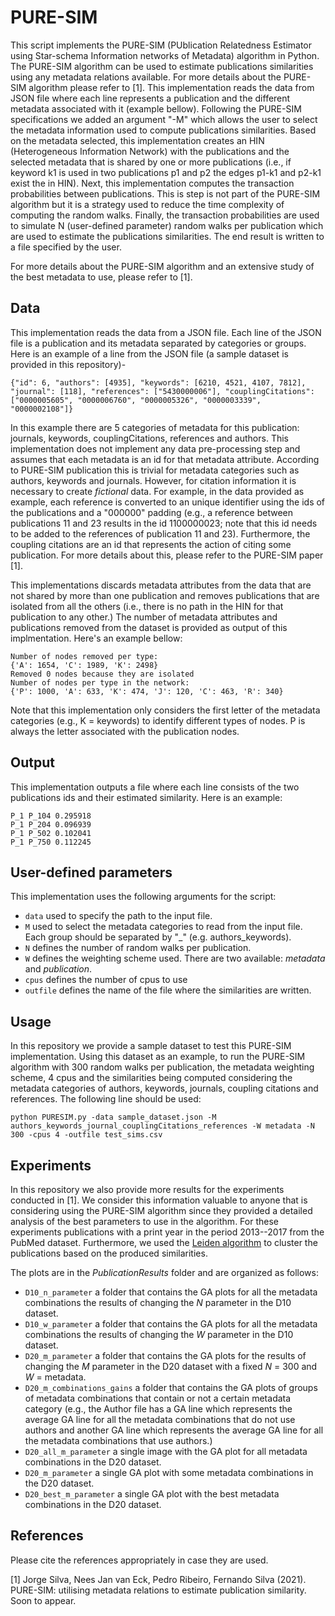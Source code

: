
# PURE-SIM

 This script implements the PURE-SIM (PUblication Relatedness Estimator using Star-schema Information networks of Metadata) algorithm in Python. The PURE-SIM algorithm can be used to estimate publications similarities using any metadata relations available. For more details about the PURE-SIM algorithm please refer to [1]. This implementation reads the data from JSON file where each line represents a publication and the different metadata associated with it (example bellow). Following the PURE-SIM specifications we added an argument "-M" which allows the user to select the metadata information used to compute publications similarities. Based on the metadata selected, this implementation creates an HIN (Heterogeneous Information Network) with the publications and the selected metadata that is shared by one or more publications (i.e., if keyword k1 is used in two publications p1 and p2 the edges p1-k1 and p2-k1 exist the in HIN). Next, this implementation computes the transaction probabilities between publications. This is step is not part of the PURE-SIM algorithm but it is a strategy used to reduce the time complexity of computing the random walks. Finally, the transaction probabilities are used to simulate N (user-defined parameter) random walks per publication which are used to estimate the publications similarities. The end result is written to a file specified by the user. 

For more details about the PURE-SIM algorithm and an extensive study of the best metadata to use, please refer to [1].

## Data 

This implementation reads the data from a JSON file. Each line of the JSON file is a publication and its metadata separated by categories or groups. Here is an example of a line from the JSON file (a sample dataset is provided in this repository)-

	{"id": 6, "authors": [4935], "keywords": [6210, 4521, 4107, 7812], "journal": [118], "references": ["5430000006"], "couplingCitations": ["0000005605", "0000006760", "0000005326", "0000003339", "0000002108"]}


In this example there are 5 categories of metadata for this publication: journals, keywords, couplingCitations, references and authors. This implementation does not implement any data pre-processing step and assumes that each metadata is an id for that metadata attribute. According to PURE-SIM publication this is trivial for metadata categories such as authors, keywords and journals. However, for citation information it is necessary to create *fictional* data. For example, in the data provided as example, each reference is converted to an unique identifier using the ids of the publications and a "000000" padding (e.g., a reference between publications 11 and 23 results in the id 1100000023; note that this id needs to be added to the references of publication 11 and 23).   Furthermore, the coupling citations are an id that represents the action of citing some publication. For more details about this, please refer to the PURE-SIM paper [1].

This implementations discards metadata attributes from the data that are not shared by more than one publication and removes publications that are isolated from all the others (i.e., there is no path in the HIN for that publication to any other.) The number of metadata attributes and publications removed from the dataset is provided as output of this implmentation. Here's an example bellow:

 	Number of nodes removed per type:
	{'A': 1654, 'C': 1989, 'K': 2498}
 	Removed 0 nodes because they are isolated
 	Number of nodes per type in the network:
	{'P': 1000, 'A': 633, 'K': 474, 'J': 120, 'C': 463, 'R': 340}

Note that this implementation only considers the first letter of the metadata categories (e.g., K = keywords) to identify different types of nodes. P is always the letter associated with the publication nodes.

## Output

This implementation outputs a file where each line consists of the two publications ids and their estimated similarity. Here is an example:

	P_1 P_104 0.295918
 	P_1 P_204 0.096939
 	P_1 P_502 0.102041
 	P_1 P_750 0.112245


## User-defined parameters

This implementation uses the following arguments for the script:

* `data` used to specify the path to the input file.
* `M` used to select the metadata categories to read from the input file. Each group should be separated by "\_" (e.g. authors\_keywords).
* `N` defines the number of random walks per publication.
* `W` defines the weighting scheme used. There are two available: _metadata_ and _publication_.
* `cpus` defines the number of cpus to use
* `outfile` defines the name of the file where the similarities are written.

## Usage

In this repository we provide a sample dataset to test this PURE-SIM implementation. Using this dataset as an example, to run the PURE-SIM algorithm with 300 random walks per publication, the metadata weighting scheme, 4 cpus and the similarities being computed considering the metadata categories of authors, keywords, journals, coupling citations and references. The following line should be used:

	python PURESIM.py -data sample_dataset.json -M authors_keywords_journal_couplingCitations_references -W metadata -N 300 -cpus 4 -outfile test_sims.csv 

## Experiments

In this repository we also provide more results for the experiments conducted in [1]. We consider this information valuable to anyone that is considering using the PURE-SIM algorithm since they provided a detailed analysis of the best parameters to use in the algorithm. For these experiments publications with a print year in the period 2013--2017 from the PubMed dataset. Furthermore, we used the [Leiden algorithm](https://github.com/vtraag/leidenalg) to cluster the publications based on the produced similarities.

The plots are in the _PublicationResults_ folder and are organized as follows:

* `D10_n_parameter` a folder that contains the GA plots for all the metadata combinations the results of changing the _N_ parameter in the D10 dataset.
* `D10_w_parameter` a folder that contains the GA plots for all the metadata combinations the results of changing the _W_ parameter in the D10 dataset.
* `D20_m_parameter` a folder that contains the GA plots for the results of changing the _M_ parameter in the D20 dataset with a fixed _N_ = 300 and _W_ = metadata.
* `D20_m_combinations_gains` a folder that contains the GA plots of groups of metadata combinations that contain or not a certain metadata category (e.g., the Author file has a GA line which represents the average GA line for all the metadata combinations that do not use authors and another GA line which represents the average GA line for all the metadata combinations that use authors.)
* `D20_all_m_parameter` a single image with the GA plot for all metadata combinations in the D20 dataset.
* `D20_m_parameter` a single GA plot with some metadata combinations in the D20 dataset.
* `D20_best_m_parameter` a single GA plot with the best metadata combinations in the D20 dataset.


## References

Please cite the references appropriately in case they are used.

[1] Jorge Silva, Nees Jan van Eck, Pedro Ribeiro, Fernando Silva (2021). PURE-SIM: utilising metadata relations to estimate publication similarity. Soon to appear.
